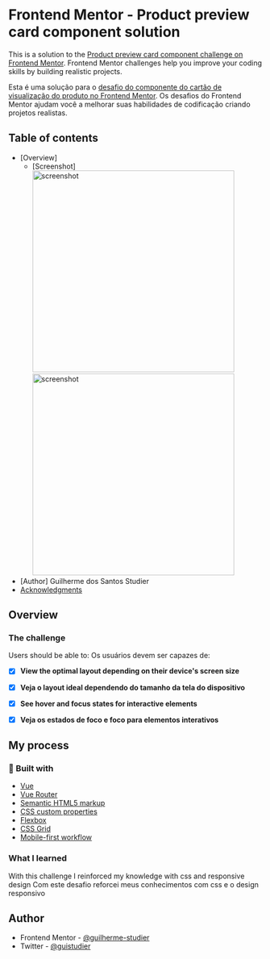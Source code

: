 # Frontend Mentor - Product preview card component solution

This is a solution to the [Product preview card component challenge on Frontend Mentor](https://www.frontendmentor.io/challenges/product-preview-card-component-GO7UmttRfa). Frontend Mentor challenges help you improve your coding skills by building realistic projects.

Esta é uma solução para o [desafio do componente do cartão de visualização do produto no Frontend Mentor](https://www.frontendmentor.io/challenges/product-preview-card-component-GO7UmttRfa). Os desafios do Frontend Mentor ajudam você a melhorar suas habilidades de codificação criando projetos realistas.

## Table of contents

- [Overview]
  - [Screenshot]
    <img alt="screenshot" src="src/assets/screenshor-desk.png" width="400px" />
    <img alt="screenshot" src="src/assets/screenshor-mobile.png" width="400px" />
- [Author]
  Guilherme dos Santos Studier
- [Acknowledgments](#acknowledgments)

## Overview

### The challenge

Users should be able to:
Os usuários devem ser capazes de:

- [x] **View the optimal layout depending on their device's screen size**
- [x] **Veja o layout ideal dependendo do tamanho da tela do dispositivo**

- [x] **See hover and focus states for interactive elements**
- [x] **Veja os estados de foco e foco para elementos interativos**


## My process

### :rocket: Built with

-  [Vue](https://vuejs.org/guide/introduction.html)
-  [Vue Router](https://router.vuejs.org/)
-  [Semantic HTML5 markup](https://www.w3schools.com/html/html5_semantic_elements.asp/)
-  [CSS custom properties](https://developer.mozilla.org/en-US/docs/Web/CSS/Using_CSS_custom_properties/)
-  [Flexbox](https://www.w3schools.com/css/css3_flexbox.asp/)
-  [CSS Grid](https://developer.mozilla.org/en-US/docs/Web/CSS/CSS_Grid_Layout/)
-  [Mobile-first workflow](https://developer.mozilla.org/en-US/docs/Web/Progressive_web_apps/Responsive/Mobile_first/)


### What I learned

With this challenge I reinforced my knowledge with css and responsive design
Com este desafio reforcei meus conhecimentos com css e o design responsivo

## Author

- Frontend Mentor - [@guilherme-studier](https://www.frontendmentor.io/profile/guilherme-studier)
- Twitter - [@guistudier](https://www.twitter.com/guistudier)